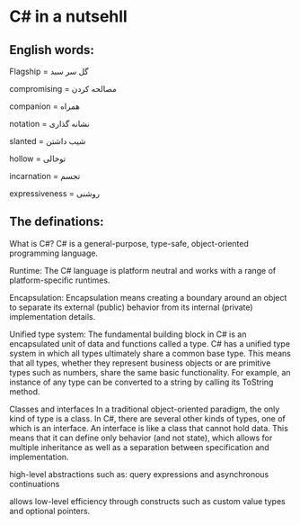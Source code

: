 # C# in a nutsehll

## English words:

Flagship = گل سر سبد

compromising = مصالحه کردن

companion = همراه

notation = نشانه گذاری

slanted = شیب داشتن

hollow = توخالی

incarnation = تجسم

expressiveness = روشنی

## The definations:

What is C#? C# is a general-purpose, type-safe, object-oriented programming language.

Runtime: The C# language is platform neutral and works with a range of platform-specific
runtimes.

Encapsulation: Encapsulation means creating a boundary around an object to separate its external (public) behavior from its internal (private) implementation details.

Unified type system: The fundamental building block in C# is an encapsulated unit of data and functions called a type.
C# has a unified type system in which all types ultimately share a common base type. This means that all types, whether they represent business objects or are primitive types such as numbers, share the same basic functionality. For example, an instance of any type can be converted to a string by calling its ToString method.

Classes and interfaces
In a traditional object-oriented paradigm, the only kind of type is a class. In C#, there are several other kinds of types, one of which is an interface. An interface is like a class that cannot hold data. This means that it can define only behavior (and not state), which allows for multiple inheritance as well as a separation
between specification and implementation.

high-level abstractions such as: query expressions and asynchronous
continuations

allows low-level efficiency through constructs such as custom value types and optional pointers.
